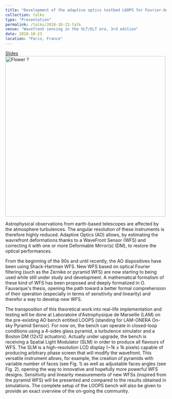```yaml
---
title: "Development of the adaptive optics testbed LOOPS for Fourier-based wavefront sensors demonstration and analysis."
collection: talks
type: "Presentation"
permalink: /talks/2018-10-23-talk
venue: "Wavefront sensing in the VLT/ELT era, 3rd edition"
date: 2018-10-23
location: "Paris, France"
---
```


[Slides](https://janinpop.github.io/files/slides1.pdf)
<br>
<img src="https://indico.obspm.fr/event/56/images/64-DSC_1974.jpg" alt="Flower ?" width="500"/>

Astrophysical observations from earth-based telescopes are affected by the atmosphere turbulences. The angular resolution of these instruments is therefore highly reduced. Adaptive Optics (AO) allows, by estimating the wavrefront deformations thanks to a WaveFront Sensor (WFS) and correcting it with one or more Deformable Mirror(s) (DM), to restore the optical performances.

From the beginning of the 90s and until recently, the AO dispositives have been using Shack-Hartman WFS. New WFS based on optical Fourier filtering (such as the Zernike or pyramid WFS) are now starting to being used while still under study and development. A mathematical formalism of these kind of WFS has been proposed and deeply formalized in O. Fauvarque's thesis, opening the path toward a better formal comprehension of their operation (especially in terms of sensitivity and linearity) and therefor a way to develop new WFS.

The transposition of this theoretical work into real-life implementation and testing will be done at Laboratoire d'Astrophysique de Marseille (LAM) on the pre-existing AO bench entitled LOOPS (standing for LAM-ONERA On-sky Pyramid Sensor). For now on, the bench can operate in closed-loop conditions using a 4-sides glass pyramid, a turbulence simulator and a Boston DM (12x12 actuators). Actually under upgrade, the bench is receiving a Spatial Light Modulator (SLM) in order to produce all flavours of WFS. The SLM is a high-resolution LCD display (~1k x 1k pixels) capable of producing arbitrary phase screen that will modify the wavefront. This versatile instrument allows, for example, the creation of pyramids with variable number of faces (see Fig. 1) as well as adjustable faces angles (see Fig. 2), opening the way to innovative and hopefully more powerful WFS designs. Sensitivity and linearity measurements of new WFSs (inspired from the pyramid WFS) will be presented and compared to the results obtained in simulations. The complete setup of the LOOPS bench will also be given to provide an exact overview of the on-going the community.